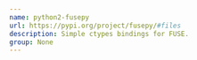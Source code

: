 ```yaml
---
name: python2-fusepy
url: https://pypi.org/project/fusepy/#files
description: Simple ctypes bindings for FUSE.
group: None
---
```

